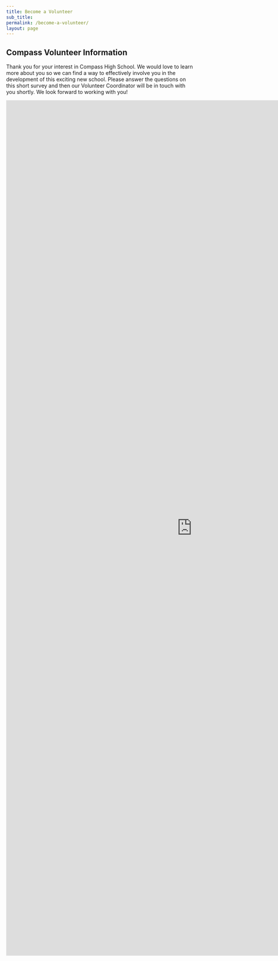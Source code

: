 ```yaml
---
title: Become a Volunteer
sub_title:
permalink: /become-a-volunteer/
layout: page
---
```

## Compass Volunteer Information
Thank you for your interest in Compass High School.  We would love to learn more about you so we can find a way to effectively involve you in the development of this exciting new school.  Please answer the questions on this short survey and then our Volunteer Coordinator will be in touch with you shortly.  We look forward to working with you!

<iframe src="https://docs.google.com/forms/d/e/1FAIpQLSesIEuDlrszWBtObcYACi5zkIGVbHNtzbSlcbQupavT5vBlmA/viewform?embedded=true" width="1000" height="2300" frameborder="0" marginheight="0" marginwidth="0">Loading...</iframe>